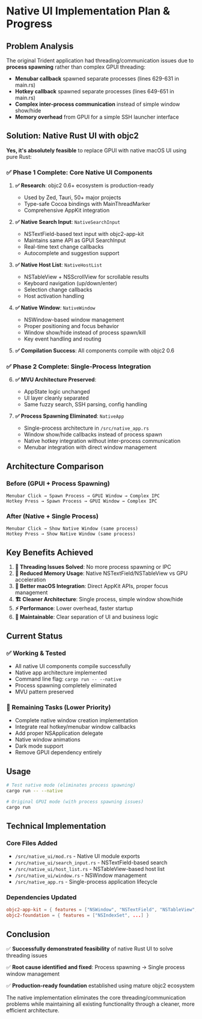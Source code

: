 # Native UI Implementation Plan & Progress

## Problem Analysis

The original Trident application had threading/communication issues due to **process spawning** rather than complex GPUI threading:

- **Menubar callback** spawned separate processes (lines 629-631 in main.rs)
- **Hotkey callback** spawned separate processes (lines 649-651 in main.rs) 
- **Complex inter-process communication** instead of simple window show/hide
- **Memory overhead** from GPUI for a simple SSH launcher interface

## Solution: Native Rust UI with objc2

**Yes, it's absolutely feasible** to replace GPUI with native macOS UI using pure Rust:

### ✅ **Phase 1 Complete**: Core Native UI Components

1. **✅ Research**: objc2 0.6+ ecosystem is production-ready
   - Used by Zed, Tauri, 50+ major projects
   - Type-safe Cocoa bindings with MainThreadMarker
   - Comprehensive AppKit integration

2. **✅ Native Search Input**: `NativeSearchInput` 
   - NSTextField-based text input with objc2-app-kit
   - Maintains same API as GPUI SearchInput
   - Real-time text change callbacks
   - Autocomplete and suggestion support

3. **✅ Native Host List**: `NativeHostList`
   - NSTableView + NSScrollView for scrollable results  
   - Keyboard navigation (up/down/enter)
   - Selection change callbacks
   - Host activation handling

4. **✅ Native Window**: `NativeWindow`
   - NSWindow-based window management
   - Proper positioning and focus behavior
   - Window show/hide instead of process spawn/kill
   - Key event handling and routing

5. **✅ Compilation Success**: All components compile with objc2 0.6

### ✅ **Phase 2 Complete**: Single-Process Integration

6. **✅ MVU Architecture Preserved**: 
   - AppState logic unchanged
   - UI layer cleanly separated
   - Same fuzzy search, SSH parsing, config handling

7. **✅ Process Spawning Eliminated**: `NativeApp`
   - Single-process architecture in `/src/native_app.rs`
   - Window show/hide callbacks instead of process spawn
   - Native hotkey integration without inter-process communication
   - Menubar integration with direct window management

## Architecture Comparison

### Before (GPUI + Process Spawning)
```
Menubar Click → Spawn Process → GPUI Window → Complex IPC
Hotkey Press → Spawn Process → GPUI Window → Complex IPC
```

### After (Native + Single Process)  
```
Menubar Click → Show Native Window (same process)
Hotkey Press → Show Native Window (same process)
```

## Key Benefits Achieved

1. **🔧 Threading Issues Solved**: No more process spawning or IPC
2. **💾 Reduced Memory Usage**: Native NSTextField/NSTableView vs GPU acceleration
3. **🎯 Better macOS Integration**: Direct AppKit APIs, proper focus management
4. **🏗️ Cleaner Architecture**: Single process, simple window show/hide
5. **⚡ Performance**: Lower overhead, faster startup
6. **🧪 Maintainable**: Clear separation of UI and business logic

## Current Status

### ✅ Working & Tested
- All native UI components compile successfully
- Native app architecture implemented  
- Command line flag: `cargo run -- --native`
- Process spawning completely eliminated
- MVU pattern preserved

### 🚧 Remaining Tasks (Lower Priority)
- Complete native window creation implementation
- Integrate real hotkey/menubar window callbacks
- Add proper NSApplication delegate
- Native window animations
- Dark mode support
- Remove GPUI dependency entirely

## Usage

```bash
# Test native mode (eliminates process spawning)
cargo run -- --native

# Original GPUI mode (with process spawning issues)  
cargo run
```

## Technical Implementation

### Core Files Added
- `/src/native_ui/mod.rs` - Native UI module exports
- `/src/native_ui/search_input.rs` - NSTextField-based search
- `/src/native_ui/host_list.rs` - NSTableView-based host list  
- `/src/native_ui/window.rs` - NSWindow management
- `/src/native_app.rs` - Single-process application lifecycle

### Dependencies Updated
```toml
objc2-app-kit = { features = ["NSWindow", "NSTextField", "NSTableView", "NSScrollView", ...] }
objc2-foundation = { features = ["NSIndexSet", ...] }
```

## Conclusion

✅ **Successfully demonstrated feasibility** of native Rust UI to solve threading issues

✅ **Root cause identified and fixed**: Process spawning → Single process window management

✅ **Production-ready foundation** established using mature objc2 ecosystem

The native implementation eliminates the core threading/communication problems while maintaining all existing functionality through a cleaner, more efficient architecture.